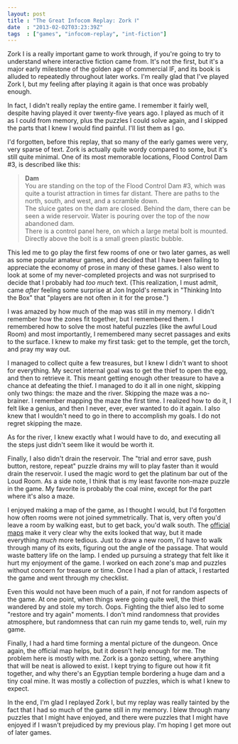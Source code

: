 ```yaml
---
layout: post
title : "The Great Infocom Replay: Zork Ⅰ"
date  : "2013-02-02T03:23:39Z"
tags  : ["games", "infocom-replay", "int-fiction"]
---
```

Zork Ⅰ is a really important game to work through, if you're going to try to
understand where interactive fiction came from.  It's not the first, but it's a
major early milestone of the golden age of commercial IF, and its book is
alluded to repeatedly throughout later works.  I'm really glad that I've played
Zork Ⅰ, but my feeling after playing it again is that once was probably enough.

In fact, I didn't really replay the entire game.  I remember it fairly well,
despite having played it over twenty-five years ago.  I played as much of it as
I could from memory, plus the puzzles I could solve again, and I skipped the
parts that I knew I would find painful.  I'll list them as I go.

I'd forgotten, before this replay, that so many of the early games were very,
very sparse of text.  Zork is actually quite wordy compared to some, but it's
still quite minimal.  One of its most memorable locations, Flood Control Dam #3,
is described like this:

> **Dam**  
> You are standing on the top of the Flood Control Dam #3, which was quite a
> tourist attraction in times far distant. There are paths to the north, south,
> and west, and a scramble down.  
> The sluice gates on the dam are closed. Behind the dam, there can be seen a
> wide reservoir. Water is pouring over the top of the now abandoned dam.  
> There is a control panel here, on which a large metal bolt is mounted.  
> Directly above the bolt is a small green plastic bubble.

This led me to go play the first few rooms of one or two later games, as well
as some popular amateur games, and decided that I have been failing to
appreciate the economy of prose in many of these games.  I also went to look at
some of my never-completed projects and was not surprised to decide that I
probably had *too much* text.  (This realization, I must admit, came *after*
feeling some surprise at Jon Ingold's remark in "Thinking Into the Box" that
"players are not often in it for the prose.")

I was amazed by how much of the map was still in my memory.  I didn't remember
how the zones fit together, but I remembered them.  I remembered how to solve
the most hateful puzzles (like the awful Loud Room) and most importantly, I
remembered many secret passages and exits to the surface.  I knew to make my
first task: get to the temple, get the torch, and pray my way out.

I managed to collect quite a few treasures, but I knew I didn't want to shoot
for everything.  My secret internal goal was to get the thief to open the egg,
and then to retrieve it.  This meant getting enough other treasure to have a
chance at defeating the thief.  I managed to do it all in one night, skipping
only two things: the maze and the river.  Skipping the maze was a no-brainer.
I remember mapping the maze the first time.  I realized how to do it, I felt
like a genius, and then I never, ever, ever wanted to do it again.  I also knew
that I wouldn't need to go in there to accomplish my goals.  I do not regret
skipping the maze.

As for the river, I knew exactly what I would have to do, and executing all the
steps just didn't seem like it would be worth it.

Finally, I also didn't drain the reservoir.  The "trial and error save, push
button, restore, repeat" puzzle drains my will to play faster than it would
drain the reservoir.  I used the magic word to get the platinum bar out of the
Loud Room.  As a side note, I think that is my least favorite non-maze puzzle
in the game.  My favorite is probably the coal mine, except for the part where
it's also a maze.

I enjoyed making a map of the game, as I thought I would, but I'd forgotten how
often rooms were not joined symmetrically.  That is, very often you'd leave a
room by walking east, but to get back, you'd walk south.  The [official
maps](http://infocom.elsewhere.org/gallery/zork1_invisiclues/zork1_invisiclues.html)
make it very clear why the exits looked that way, but it made everything *much*
more tedious.  Just to draw a new room, I'd have to walk through many of its
exits, figuring out the angle of the passage.  That would waste battery life on
the lamp.  I ended up pursuing a strategy that felt like it hurt my enjoyment
of the game.  I worked on each zone's map and puzzles without concern for
treasure or time.  Once I had a plan of attack, I restarted the game and went
through my checklist.

Even this would not have been much of a pain, if not for random aspects of the
game.  At one point, when things were going quite well, the thief wandered by
and stole my torch.  Oops.  Fighting the thief also led to some "restore and
try again" moments.  I don't mind randomness that provides atmosphere, but
randomness that can ruin my game tends to, well, ruin my game.

Finally, I had a hard time forming a mental picture of the dungeon.  Once
again, the official map helps, but it doesn't help enough for me.  The problem
here is mostly with me.  Zork is a gonzo setting, where anything that will be
neat is allowed to exist.  I kept trying to figure out how it fit together, and
why there's an Egyptian temple bordering a huge dam and a tiny coal mine.  It
was mostly a collection of puzzles, which is what I knew to expect.

In the end, I'm glad I replayed Zork Ⅰ, but my replay was really tainted by the
fact that I had so much of the game still in my memory.  I blew through many
puzzles that I might have enjoyed, and there were puzzles that I might have
enjoyed if I wasn't prejudiced by my previous play.  I'm hoping I get more out
of later games.
